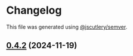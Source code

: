 # Changelog

This file was generated using [@jscutlery/semver](https://github.com/jscutlery/semver).

## [0.4.2](https://github.com/Sitecore-PD/sitecore.cloudsdk.js/compare/personalize-0.4.1...personalize-0.4.2) (2024-11-19)
